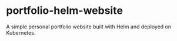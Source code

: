 # portfolio-helm-website

A simple personal portfolio website built with Helm and deployed on Kubernetes.